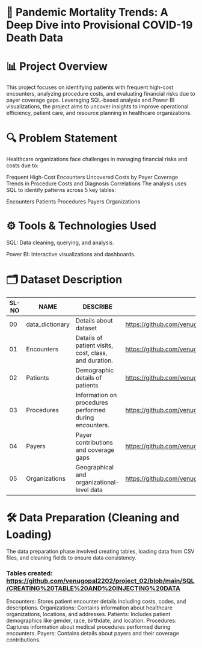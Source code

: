 
# 🏥 Pandemic Mortality Trends: A Deep Dive into Provisional COVID-19 Death Data
# 📊 Project Overview
This project focuses on identifying patients with frequent high-cost encounters, analyzing procedure costs, and evaluating financial risks due to payer coverage gaps. Leveraging SQL-based analysis and Power BI visualizations, the project aims to uncover insights to improve operational efficiency, patient care, and resource planning in healthcare organizations.

# 🔍 Problem Statement
Healthcare organizations face challenges in managing financial risks and costs due to:

Frequent High-Cost Encounters
Uncovered Costs by Payer Coverage
Trends in Procedure Costs and Diagnosis Correlations
The analysis uses SQL to identify patterns across 5 key tables:

Encounters
Patients
Procedures
Payers
Organizations
# ⚙️ Tools & Technologies Used
SQL: Data cleaning, querying, and analysis.

Power BI: Interactive visualizations and dashboards.
# 🗂️ Dataset Description
|SL-NO|NAME|DESCRIBE|LINK|
|-|-|-|-|
|00|data_dictionary|Details about dataset|https://github.com/venugopal2202/project_02/blob/main/DATASET/data_dictionary.csv|
|01|Encounters|Details of patient visits, cost, class, and duration.|https://github.com/venugopal2202/project_02/blob/main/DATASET/encounters.csv|
|02|Patients| Demographic details of patients|https://github.com/venugopal2202/project_02/blob/main/DATASET/patients.csv|
|03|Procedures| Information on procedures performed during encounters.|https://github.com/venugopal2202/project_02/blob/main/DATASET/procedures.csv|
|04|Payers|Payer contributions and coverage gaps|https://github.com/venugopal2202/project_02/blob/main/DATASET/payers.csv|
|05|Organizations| Geographical and organizational-level data|https://github.com/venugopal2202/project_02/blob/main/DATASET/organizations.csv|


# 🛠️ Data Preparation (Cleaning and Loading)
The data preparation phase involved creating tables, loading data from CSV files, and cleaning fields to ensure data consistency.

### Tables created:  https://github.com/venugopal2202/project_02/blob/main/SQL/CREATING%20TABLE%20AND%20INJECTING%20DATA

Encounters: Stores patient encounter details including costs, codes, and descriptions.
Organizations: Contains information about healthcare organizations, locations, and addresses.
Patients: Includes patient demographics like gender, race, birthdate, and location.
Procedures: Captures information about medical procedures performed during encounters.
Payers: Contains details about payers and their coverage contributions.




